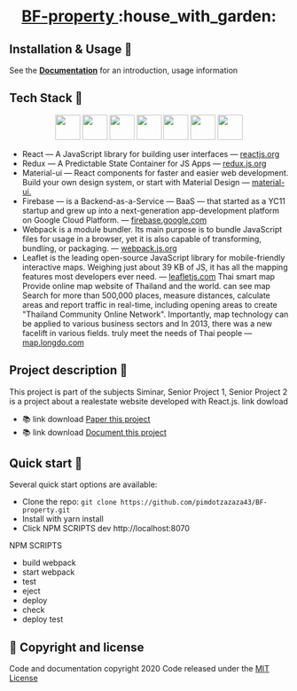 <!-- Name -->
<h1 align="center">
  <a href="https://www.bf-property.com/">BF-property </a> :house_with_garden:
</h1>

## Installation & Usage :ledger:

See the [**Documentation**](https://drive.google.com/drive/folders/1EHtYzhDxHSWohsr4XDDA9nve05ch3uw_?usp=sharing) for an introduction, usage information

## Tech Stack :electric_plug:

<p align="center">
  <img height="45" src="https://upload.wikimedia.org/wikipedia/commons/a/a7/React-icon.svg" />
   <img height="45" src="https://raw.githubusercontent.com/reduxjs/redux/master/logo/logo.png" />
  <img height="45" src="https://mui.com/static/logo.png" />
    <img height="45" src="https://wptavern.com/wp-content/uploads/2017/10/Screen-Shot-2017-10-11-at-6.51.54-PM.png" />
  <img height="45" src="https://firebase.google.com/images/social.png" />
   <img height="45" src="https://leafletjs.com/docs/images/logo.png" />
    <img height="45" src="https://play-lh.googleusercontent.com/Lg_Gah_29YFnozMpDdxk6w7eLDDxzeny7OAEk8Jnh7QIwgHfLWwGuuuxr6F12WD9K50" />
</p>

- React — A JavaScript library for building user interfaces — [reactjs.org](https://reactjs.org/)
- Redux — A Predictable State Container for JS Apps — [redux.js.org](https://redux.js.org/)
- Material-ui — React components for faster and easier web development. Build your own design system, or start with Material Design — [material-ui.](https://material-ui.com/)
- Firebase — is a Backend-as-a-Service — BaaS — that started as a YC11 startup and grew up into a next-generation app-development platform on Google Cloud Platform. — [firebase.google.com](https://firebase.google.com/?hl=th)
- Webpack is a module bundler. Its main purpose is to bundle JavaScript files for usage in a browser, yet it is also capable of transforming, bundling, or packaging. — [webpack.js.org](https://webpack.js.org/)
- Leaflet is the leading open-source JavaScript library for mobile-friendly interactive maps. Weighing just about 39 KB of JS, it has all the mapping features most developers ever need. — [leafletjs.com](https://leafletjs.com/)
  Thai smart map Provide online map website of Thailand and the world. can see map Search for more than 500,000 places, measure distances, calculate areas and report traffic in real-time, including opening areas to create "Thailand Community Online Network". Importantly, map technology can be applied to various business sectors and In 2013, there was a new facelift in various fields. truly meet the needs of Thai people — [map.longdo.com](http://map.longdo.com/)

## Project description :page_facing_up:

This project is part of the subjects Siminar, Senior Project 1, Senior Project 2 is a project about a realestate website developed with React.js. link dowload

- :books: link download [Paper this project](https://drive.google.com/file/d/1L4_YtqCiAu2ZxXsy9IkE_alPGOaero5J/view?usp=sharing)
- :books: link download [Document this project](https://drive.google.com/file/d/1Swps36Kqd6znKaORxek5kqxjVn86tVSN/view?usp=sharing)

## Quick start :rocket:

Several quick start options are available:

- Clone the repo: `git clone https://github.com/pimdotzazaza43/BF-property.git`
- Install with yarn install
- Click NPM SCRIPTS dev http://localhost:8070

NPM SCRIPTS

- build webpack
- start webpack
- test
- eject
- deploy
- check
- deploy test

## :pushpin: Copyright and license

Code and documentation copyright 2020 Code released under the [MIT License](https://github.com/pimdotzazaza43/BF-property/blob/master/LICENSE)
